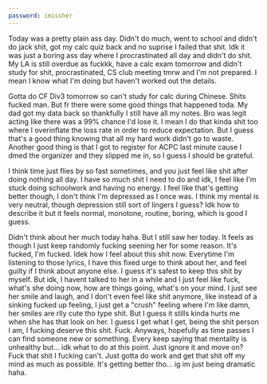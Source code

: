 ```yaml
---
password: imissher
---
```


Today was a pretty plain ass day. Didn't do much, went to school and didn't do jack shit, got my calc quiz back and no suprise I failed that shit. Idk it was just a boring ass day where I procrastinated all day and didn't do shit. My LA is still overdue as fuckkk, have a calc exam tomorrow and didn't study for shit, procrastinated, CS club meeting tmrw and I'm not prepared. I mean I know what I'm doing but haven't worked out the details.

Gotta do CF Div3 tomorrow so can't study for calc during Chinese. Shits fucked man. But fr there were some good things that happened toda. My dad got my data back so thankfully I still have all my notes. Bro was legit acting like there was a 99% chance I'd lose it. I mean I do that kinda shit too where I overinflate the loss rate in order to reduce expectation. But I guess that's a good thing knowing that all my hard work didn't go to waste. Another good thing is that I got to register for ACPC last minute cause I dmed the organizer and they slipped me in, so I guess I should be grateful.

I think time just flies by so fast sometimes, and you just feel like shit after doing nothing all day. I have so much shit I need to do and idk, I feel like I'm stuck doing schoolwork and having no energy. I feel like that's getting better though, I don't think I'm depressed as I once was. I think my mental is very neutral, though depression still sort of lingers I guess? Idk how to describe it but it feels normal, monotone, routine, boring, which is good I guess.

Didn't think about her much today haha. But I still saw her today. It feels as though I just keep randomly fucking seening her for some reason. It's fucked, I'm fucked. Idek how I feel about this shit now. Everytime I'm listening to those lyrics, I have this fixed urge to think about her, and feel guilty if I think about anyone else. I guess it's safest to keep this shit by myself. But idk, I havent talked to her in a while and I just feel like fuck, what's she doing now, how are things going, what's on your mind. I just see her smile and laugh, and I don't even feel like shit anymore, like instead of a sinking fucked up feeling, I just get a "crush" feeling where I'm like damn, her smiles are rlly cute tho type shit. But I guess it stills kinda hurts me when she has that look on her. I guess I get what I get, being the shit person I am, I fucking deserve this shit. Fuck. Anyways, hopefully as time passes I can find someone new or something. Every keep saying that mentality is unhealthy but... idk what to do at this point. Just ignore it and move on? Fuck that shit I fucking can't. Just gotta do work and get that shit off my mind as much as possible. It's getting better tho... ig im just being dramatic haha.